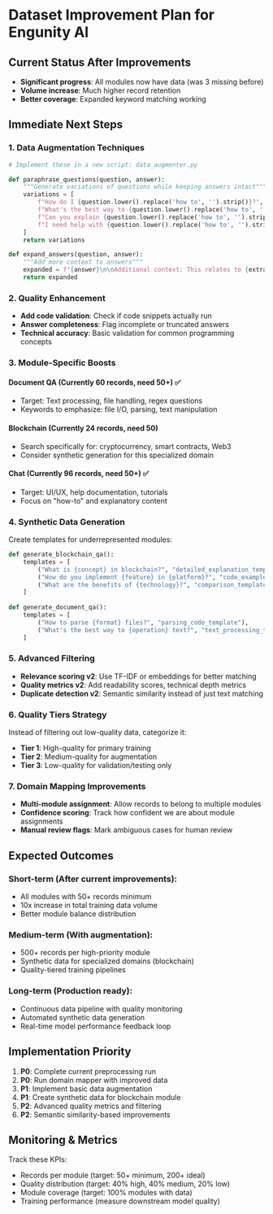 # Dataset Improvement Plan for Engunity AI

## Current Status After Improvements
- **Significant progress**: All modules now have data (was 3 missing before)
- **Volume increase**: Much higher record retention
- **Better coverage**: Expanded keyword matching working

## Immediate Next Steps

### 1. Data Augmentation Techniques
```python
# Implement these in a new script: data_augmenter.py

def paraphrase_questions(question, answer):
    """Generate variations of questions while keeping answers intact"""
    variations = [
        f"How do I {question.lower().replace('how to', '').strip()}?",
        f"What's the best way to {question.lower().replace('how to', '').strip()}?",
        f"Can you explain {question.lower().replace('how to', '').strip()}?",
        f"I need help with {question.lower().replace('how to', '').strip()}"
    ]
    return variations

def expand_answers(question, answer):
    """Add more context to answers"""
    expanded = f"{answer}\n\nAdditional context: This relates to {extract_topic(question)}"
    return expanded
```

### 2. Quality Enhancement
- **Add code validation**: Check if code snippets actually run
- **Answer completeness**: Flag incomplete or truncated answers
- **Technical accuracy**: Basic validation for common programming concepts

### 3. Module-Specific Boosts

#### Document QA (Currently 60 records, need 50+) ✅
- Target: Text processing, file handling, regex questions
- Keywords to emphasize: file I/O, parsing, text manipulation

#### Blockchain (Currently 24 records, need 50)
- Search specifically for: cryptocurrency, smart contracts, Web3
- Consider synthetic generation for this specialized domain

#### Chat (Currently 96 records, need 50+) ✅  
- Target: UI/UX, help documentation, tutorials
- Focus on "how-to" and explanatory content

### 4. Synthetic Data Generation
Create templates for underrepresented modules:

```python
def generate_blockchain_qa():
    templates = [
        ("What is {concept} in blockchain?", "detailed_explanation_template"),
        ("How do you implement {feature} in {platform}?", "code_example_template"),
        ("What are the benefits of {technology}?", "comparison_template")
    ]
    
def generate_document_qa():
    templates = [
        ("How to parse {format} files?", "parsing_code_template"),
        ("What's the best way to {operation} text?", "text_processing_template")
    ]
```

### 5. Advanced Filtering
- **Relevance scoring v2**: Use TF-IDF or embeddings for better matching
- **Quality metrics v2**: Add readability scores, technical depth metrics
- **Duplicate detection v2**: Semantic similarity instead of just text matching

### 6. Quality Tiers Strategy
Instead of filtering out low-quality data, categorize it:
- **Tier 1**: High-quality for primary training
- **Tier 2**: Medium-quality for augmentation  
- **Tier 3**: Low-quality for validation/testing only

### 7. Domain Mapping Improvements
- **Multi-module assignment**: Allow records to belong to multiple modules
- **Confidence scoring**: Track how confident we are about module assignments
- **Manual review flags**: Mark ambiguous cases for human review

## Expected Outcomes

### Short-term (After current improvements):
- All modules with 50+ records minimum
- 10x increase in total training data volume
- Better module balance distribution

### Medium-term (With augmentation):
- 500+ records per high-priority module
- Synthetic data for specialized domains (blockchain)
- Quality-tiered training pipelines

### Long-term (Production ready):
- Continuous data pipeline with quality monitoring
- Automated synthetic data generation
- Real-time model performance feedback loop

## Implementation Priority

1. **P0**: Complete current preprocessing run
2. **P0**: Run domain mapper with improved data
3. **P1**: Implement basic data augmentation
4. **P1**: Create synthetic data for blockchain module
5. **P2**: Advanced quality metrics and filtering
6. **P2**: Semantic similarity-based improvements

## Monitoring & Metrics

Track these KPIs:
- Records per module (target: 50+ minimum, 200+ ideal)
- Quality distribution (target: 40% high, 40% medium, 20% low)
- Module coverage (target: 100% modules with data)
- Training performance (measure downstream model quality)